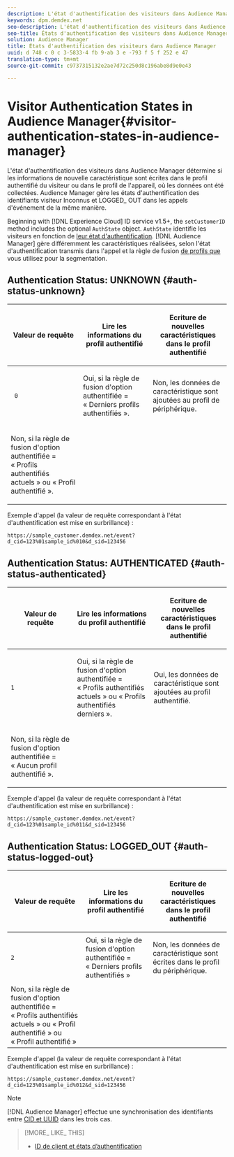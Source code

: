 ```yaml
---
description: L'état d'authentification des visiteurs dans Audience Manager détermine si les informations de nouvelle caractéristique sont écrites dans le profil authentifié du visiteur ou dans le profil de l'appareil, où les données ont été collectées. Audience Manager gère les états d'authentification des identifiants visiteur Inconnus et LOGGED_ OUT dans les appels d'événement de la même manière.
keywords: dpm.demdex.net
seo-description: L'état d'authentification des visiteurs dans Audience Manager détermine si les informations de nouvelle caractéristique sont écrites dans le profil authentifié du visiteur ou dans le profil de l'appareil, où les données ont été collectées. Audience Manager gère les états d'authentification des identifiants visiteur Inconnus et LOGGED_ OUT dans les appels d'événement de la même manière.
seo-title: États d'authentification des visiteurs dans Audience Manager
solution: Audience Manager
title: États d'authentification des visiteurs dans Audience Manager
uuid: d 748 c 0 c 3-5833-4 fb 9-ab 3 e -793 f 5 f 252 e 47
translation-type: tm+mt
source-git-commit: c9737315132e2ae7d72c250d8c196abe8d9e0e43

---
```



# Visitor Authentication States in Audience Manager{#visitor-authentication-states-in-audience-manager}

L&#39;état d&#39;authentification des visiteurs dans Audience Manager détermine si les informations de nouvelle caractéristique sont écrites dans le profil authentifié du visiteur ou dans le profil de l&#39;appareil, où les données ont été collectées. Audience Manager gère les états d&#39;authentification des identifiants visiteur Inconnus et LOGGED_ OUT dans les appels d&#39;événement de la même manière.

Beginning with [!DNL Experience Cloud] ID service v1.5+, the `setCustomerID` method includes the optional `AuthState` object. `AuthState` identifie les visiteurs en fonction de [leur état d&#39;authentification](https://marketing.adobe.com/resources/help/en_US/mcvid/mcvid-authenticated-state.html). [!DNL Audience Manager] gère différemment les caractéristiques réalisées, selon l&#39;état d&#39;authentification transmis dans l&#39;appel et la règle de fusion [de profils que](../features/profile-merge-rules/merge-rules-dashboard.md) vous utilisez pour la segmentation.

## Authentication Status: UNKNOWN {#auth-status-unknown}

<table id="table_E1EA51533FAE4BBFB338D6F6116BC1F9"> 
 <thead> 
  <tr> 
   <th colname="col1" class="entry"> <p>Valeur de requête </p> </th> 
   <th colname="col2" class="entry"> <p> <b>Lire</b> les informations du profil authentifié </p> </th> 
   <th colname="col3" class="entry"> <p> <b>Ecriture</b> de nouvelles caractéristiques dans le profil authentifié </p> </th> 
  </tr> 
 </thead>
 <tbody> 
  <tr> 
   <td colname="col1" morerows="1"> <p> <code> 0 </code> </p> </td> 
   <td colname="col2"> <p>Oui, si la règle de fusion d'option authentifiée = « Derniers profils authentifiés ». </p> </td> 
   <td colname="col3" morerows="1"> <p>Non, les données de caractéristique sont ajoutées au profil de périphérique. </p> </td> 
  </tr> 
  <tr> 
   <td colname="col2"> <p>Non, si la règle de fusion d'option authentifiée = « Profils authentifiés actuels » ou « Profil authentifié ». </p> </td> 
  </tr> 
 </tbody> 
</table>

Exemple d&#39;appel (la valeur de requête correspondant à l&#39;état d&#39;authentification est mise en surbrillance) :

`https://sample_customer.demdex.net/event?d_cid=123%01sample_id%010&d_sid=123456`

## Authentication Status: AUTHENTICATED {#auth-status-authenticated}

<table id="table_956ABF96024744308F7773E1F96482B7"> 
 <thead> 
  <tr> 
   <th colname="col1" class="entry"> <p>Valeur de requête </p> </th> 
   <th colname="col2" class="entry"> <p> <b>Lire</b> les informations du profil authentifié </p> </th> 
   <th colname="col3" class="entry"> <p> <b>Ecriture</b> de nouvelles caractéristiques dans le profil authentifié </p> </th> 
  </tr> 
 </thead>
 <tbody> 
  <tr> 
   <td colname="col1" morerows="1"> <p> <code>1</code> </p> </td> 
   <td colname="col2"> <p>Oui, si la règle de fusion d'option authentifiée = « Profils authentifiés actuels » ou « Profils authentifiés derniers ». </p> </td> 
   <td colname="col3" morerows="1"> <p>Oui, les données de caractéristique sont ajoutées au profil authentifié. </p> </td> 
  </tr> 
  <tr> 
   <td colname="col2"> <p>Non, si la règle de fusion d'option authentifiée = « Aucun profil authentifié ». </p> </td> 
  </tr> 
 </tbody> 
</table>

Exemple d&#39;appel (la valeur de requête correspondant à l&#39;état d&#39;authentification est mise en surbrillance) :

`https://sample_customer.demdex.net/event?d_cid=123%01sample_id%011&d_sid=123456`

## Authentication Status: LOGGED_OUT {#auth-status-logged-out}

<table id="table_783F0CBB0431482AA49F41468FA65B19"> 
 <thead> 
  <tr> 
   <th colname="col1" class="entry"> <p>Valeur de requête </p> </th> 
   <th colname="col2" class="entry"> <p> <b>Lire</b> les informations du profil authentifié </p> </th> 
   <th colname="col3" class="entry"> <p> <b>Ecriture</b> de nouvelles caractéristiques dans le profil authentifié </p> </th> 
  </tr> 
 </thead>
 <tbody> 
  <tr> 
   <td colname="col1" morerows="1"> <p> <code>2</code> </p> </td> 
   <td colname="col2"> Oui, si la règle de fusion d'option authentifiée = « Derniers profils authentifiés » </td> 
   <td colname="col3" morerows="1"> <p>Non, les données de caractéristique sont écrites dans le profil du périphérique. </p> </td> 
  </tr> 
  <tr> 
   <td colname="col2"> Non, si la règle de fusion d'option authentifiée = « Profils authentifiés actuels » ou « Profil authentifié » ou « Profil authentifié » </td> 
  </tr> 
 </tbody> 
</table>

Exemple d&#39;appel (la valeur de requête correspondant à l&#39;état d&#39;authentification est mise en surbrillance) :

`https://sample_customer.demdex.net/event?d_cid=123%01sample_id%012&d_sid=123456`

>[!NOTE]
>
>[!DNL Audience Manager] effectue une synchronisation des identifiants entre [CID et UUID](../reference/ids-in-aam.md) dans les trois cas.

>[!MORE_ LIKE_ THIS]
>
>* [ID de client et états d’authentification](https://marketing.adobe.com/resources/help/en_US/mcvid/mcvid-authenticated-state.html)

